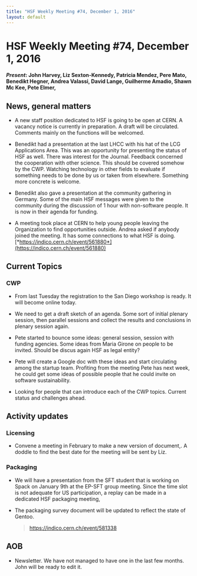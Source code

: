 ```yaml
---
title: "HSF Weekly Meeting #74, December 1, 2016"
layout: default
---
```


# HSF Weekly Meeting #74, December 1, 2016

#### *Present*: John Harvey, Liz Sexton-Kennedy, Patricia Mendez, Pere Mato, Benedikt Hegner, Andrea Valassi, David Lange, Guilherme Amadio, Shawn Mc Kee, Pete Elmer, 

## News, general matters

-   A new staff position dedicated to HSF is going to be open at CERN. A vacancy notice is currently in preparation. A draft will be circulated. Comments mainly on the functions will be welcomed.

-   Benedikt had a presentation at the last LHCC with his hat of the LCG Applications Area. This was an opportunity for presenting the status of HSF as well. There was interest for the Journal. Feedback concerned the cooperation with other science. This should be covered somehow by the CWP. Watching technology in other fields to evaluate if something needs to be done by us or taken from elsewhere. Something more concrete is welcome.

-   Benedikt also gave a presentation at the community gathering in Germany. Some of the main HSF messages were given to the community during the discussion of 1 hour with non-software people. It is now in their agenda for funding.

-   A meeting took place at CERN to help young people leaving the Organization to find opportunities outside. Andrea asked if anybody joined the meeting. It has some connections to what HSF is doing. [*https://indico.cern.ch/event/561880*](https://indico.cern.ch/event/561880)

## Current Topics

### CWP

-   From last Tuesday the registration to the San Diego workshop is ready. It will become online today.

-   We need to get a draft sketch of an agenda. Some sort of initial plenary session, then parallel sessions and collect the results and conclusions in plenary session again.

-   Pete started to bounce some ideas: general session, session with funding agencies. Some ideas from Maria Girone on people to be invited. Should be discus again HSF as legal entity?

-   Pete will create a Google doc with these ideas and start circulating among the startup team. Profiting from the meeting Pete has next week, he could get some ideas of possible people that he could invite on software sustainability.

-   Looking for people that can introduce each of the CWP topics. Current status and challenges ahead.

## Activity updates

### Licensing

-   Convene a meeting in February to make a new version of document,. A doddle to find the best date for the meeting will be sent by Liz.

### Packaging

-   We will have a presentation from the SFT student that is working on Spack on January 9th at the EP-SFT group meeting. Since the time slot is not adequate for US participation, a replay can be made in a dedicated HSF packaging meeting,

-   The packaging survey document will be updated to reflect the state of Gentoo.
    > https://indico.cern.ch/event/581338

## AOB

-   Newsletter. We have not managed to have one in the last few months. John will be ready to edit it.


